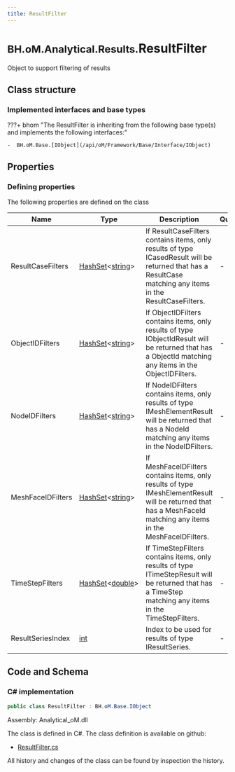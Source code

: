 ```yaml
---
title: ResultFilter
---
```


# <small>BH.oM.Analytical.Results.</small>**ResultFilter**

Object to support filtering of results

## Class structure

### Implemented interfaces and base types

???+ bhom "The ResultFilter is inheriting from the following base type(s) and implements the following interfaces:"

    -  BH.oM.Base.[IObject](/api/oM/Framework/Base/Interface/IObject)


## Properties



### Defining properties

The following properties are defined on the class

| Name             | Type             | Description      | Quantity         |
|------------------|------------------|------------------|------------------|
| ResultCaseFilters | [HashSet](https://learn.microsoft.com/en-us/dotnet/api/System.Collections.Generic.HashSet-1?view=netstandard-2.0)&lt;[string](https://learn.microsoft.com/en-us/dotnet/api/System.String?view=netstandard-2.0)&gt; | If ResultCaseFilters contains items, only results of type ICasedResult will be returned that has a ResultCase matching any items in the ResultCaseFilters. | - |
| ObjectIDFilters | [HashSet](https://learn.microsoft.com/en-us/dotnet/api/System.Collections.Generic.HashSet-1?view=netstandard-2.0)&lt;[string](https://learn.microsoft.com/en-us/dotnet/api/System.String?view=netstandard-2.0)&gt; | If ObjectIDFilters contains items, only results of type IObjectIdResult will be returned that has a ObjectId matching any items in the ObjectIDFilters. | - |
| NodeIDFilters | [HashSet](https://learn.microsoft.com/en-us/dotnet/api/System.Collections.Generic.HashSet-1?view=netstandard-2.0)&lt;[string](https://learn.microsoft.com/en-us/dotnet/api/System.String?view=netstandard-2.0)&gt; | If NodeIDFilters contains items, only results of type IMeshElementResult will be returned that has a NodeId matching any items in the NodeIDFilters. | - |
| MeshFaceIDFilters | [HashSet](https://learn.microsoft.com/en-us/dotnet/api/System.Collections.Generic.HashSet-1?view=netstandard-2.0)&lt;[string](https://learn.microsoft.com/en-us/dotnet/api/System.String?view=netstandard-2.0)&gt; | If MeshFaceIDFilters contains items, only results of type IMeshElementResult will be returned that has a MeshFaceId matching any items in the MeshFaceIDFilters. | - |
| TimeStepFilters | [HashSet](https://learn.microsoft.com/en-us/dotnet/api/System.Collections.Generic.HashSet-1?view=netstandard-2.0)&lt;[double](https://learn.microsoft.com/en-us/dotnet/api/System.Double?view=netstandard-2.0)&gt; | If TimeStepFilters contains items, only results of type ITimeStepResult will be returned that has a TimeStep matching any items in the TimeStepFilters. | - |
| ResultSeriesIndex | [int](https://learn.microsoft.com/en-us/dotnet/api/System.Int32?view=netstandard-2.0) | Index to be used for results of type IResultSeries. | - |


## Code and Schema

### C# implementation

``` C# title="C#"
public class ResultFilter : BH.oM.Base.IObject
```

Assembly: Analytical_oM.dll

The class is defined in C#. The class definition is available on github:

- [ResultFilter.cs](https://github.com/BHoM/BHoM/blob/develop/Analytical_oM/Results\ResultFilter.cs)

All history and changes of the class can be found by inspection the history.
